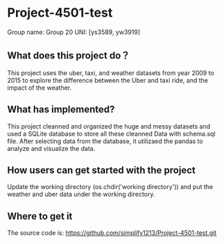 # Project-4501-test

Group name: Group 20
UNI: [ys3589, yw3919]

## What does this project do？
This project uses the uber, taxi, and weather datasets from year 2009 to 2015 to explore the difference between the Uber and taxi ride, and the impact of the weather.

## What has implemented?
This project cleanned and organized the huge and messy datasets and used a SQLite database to store all these cleanned Data with schema.sql file. After selecting data from the database, it utilizaed the pandas to analyze and visualize the data.

## How users can get started with the project
Update the working directory (os.chdir('working directory')) and put the weather and uber data under the working directory.

## Where to get it
The source code is: https://github.com/simplify1213/Project-4501-test.git
